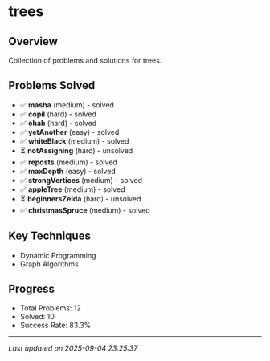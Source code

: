 # trees

## Overview
Collection of problems and solutions for trees.

## Problems Solved
- ✅ **masha** (medium) - solved
- ✅ **copil** (hard) - solved
- ✅ **ehab** (hard) - solved
- ✅ **yetAnother** (easy) - solved
- ✅ **whiteBlack** (medium) - solved
- ⏳ **notAssigning** (hard) - unsolved
- ✅ **reposts** (medium) - solved
- ✅ **maxDepth** (easy) - solved
- ✅ **strongVertices** (medium) - solved
- ✅ **appleTree** (medium) - solved
- ⏳ **beginnersZelda** (hard) - unsolved
- ✅ **christmasSpruce** (medium) - solved

## Key Techniques
- Dynamic Programming
- Graph Algorithms

## Progress
- Total Problems: 12
- Solved: 10
- Success Rate: 83.3%

---
*Last updated on 2025-09-04 23:25:37*
